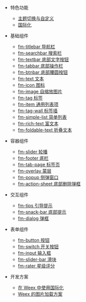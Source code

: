 - 特色功能
  - [主题切换与自定义](guide/theme)
  - [国际化](guide/i18n)

- 基础组件
  - [fm-titlebar 导航栏](packages/fm-titlebar/)
  - [fm-searchbar 搜索栏](packages/fm-searchbar/)
  - [fm-textbar 底部文字按钮](packages/fm-textbar/)
  - [fm-tabbar 底部操作栏](packages/fm-tabbar/)
  - [fm-btnbar 底部腰圆按钮](packages/fm-btnbar/)
  - [fm-text 文本](packages/fm-text/)
  - [fm-icon 图标](packages/fm-icon/)
  - [fm-image 自缩放图片](packages/fm-image/)
  - [fm-tag 标签](packages/fm-tag/)
  - [fm-item 通用列表项](packages/fm-item/)
  - [fm-tag-wall 标签墙](packages/fm-tag-wall/)
  - [fm-simple-list 简单列表](packages/fm-simple-list/)
  - [fm-rich-text 富文本](packages/fm-rich-text/)
  - [fm-foldable-text 折叠文本](packages/fm-foldable-text/)

- 容器组件
  - [fm-slider 轮播](packages/fm-slider/)
  - [fm-footer 底栏](packages/fm-footer/)
  - [fm-tab-page 标签页](packages/fm-tab-page/)
  - [fm-overlay 蒙层](packages/fm-overlay/)
  - [fm-popup 侧弹窗口](packages/fm-popup/)
  - [fm-action-sheet 底部删除弹框](packages/fm-action-sheet/)

- 交互组件
  - [fm-tips 引导提示](packages/fm-tips/)
  - [fm-snack-bar 底部提示](packages/fm-snack-bar/)
  - [fm-dialog 弹框](packages/fm-dialog/)

- 表单组件
  - [fm-button 按钮](packages/fm-button/)
  - [fm-switch 开关按钮](packages/fm-switch/)
  - [fm-input 输入框](packages/fm-input/)
  - [fm-slider-bar 滑块](packages/fm-slider-bar/)
  - [fm-rater 星级评分](packages/fm-rater/)

- 开发方案
  - [在 Weex 中使用国际化](http://yanjiie.me/2018/%E5%9C%A8-Weex-%E4%B8%AD%E4%BD%BF%E7%94%A8%E5%9B%BD%E9%99%85%E5%8C%96/)
  - [Weex 的图片加载方案](http://yanjiie.me/2017/Weex-%E7%9A%84%E5%9B%BE%E7%89%87%E5%8A%A0%E8%BD%BD%E6%96%B9%E6%A1%88/)
